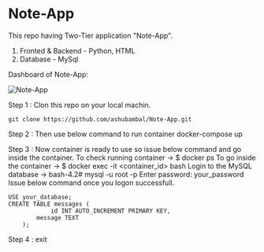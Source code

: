 # Note-App
This repo having Two-Tier application "Note-App".
1. Fronted & Backend - Python, HTML
2. Database - MySql

Dashboard of Note-App:

![Note-App](https://github.com/ashubambal/Note-App/assets/92073828/5543408f-2d28-4a3b-86bd-dc0cfb5d5989)

Step 1 : Clon this repo on your local machin.

	git clone https://github.com/ashubambal/Note-App.git

Step 2 : Then use below command to run container
	docker-compose up

Step 3 : Now container is ready to use so issue below command and go inside the container.
	To check running container -> $ docker ps
	To go inside the container -> $ docker exec -it <container_id> bash
 	Login to the MySQL database -> 
  	bash-4.2# mysql -u root -p
	Enter password: your_password
	Issue below command once you logon successfull.

 
  	USE your_database;
	CREATE TABLE messages (
	    		id INT AUTO_INCREMENT PRIMARY KEY,
   			message TEXT
		);

Step 4 : exit
